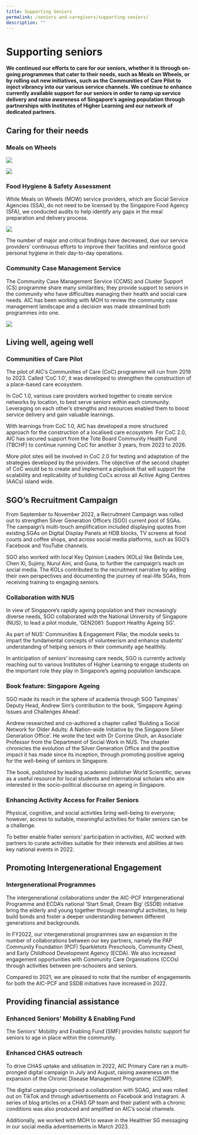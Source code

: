 ```yaml
---
title: Supporting Seniors
permalink: /seniors-and-caregivers/supporting-seniors/
description: ""
---
```

# Supporting seniors
**We continued our efforts to care for our seniors, whether it is through on-going programmes that cater to their needs, such as Meals on Wheels, or by rolling out new initiatives, such as the Communities of Care Pilot to inject vibrancy into our various service channels. We continue to enhance currently available support for our seniors in order to ramp up service delivery and raise awareness of Singapore’s ageing population through partnerships with Institutes of Higher Learning and our network of dedicated partners.**

## Caring for their needs
### Meals on Wheels

![](/images/meals-on-wheels.png)

![](/images/our-objectives.png)

### Food Hygiene & Safety Assessment
While Meals on Wheels (MOW) service providers, which are Social Service Agencies (SSA), do not need to be licensed by the Singapore Food Agency (SFA), we conducted audits to help identify any gaps in the meal preparation and delivery process.

![](/images/6-mow-service-providers.png)

The number of major and critical findings have decreased, due our service providers’ continuous efforts to improve their facilities and reinforce good personal hygiene in their day-to-day operations.

### Community Case Management Service
The Community Case Management Service (CCMS) and Cluster Support (CS) programme share many similarities; they provide support to seniors in the community who have difficulties managing their health and social care needs. AIC has been working with MOH to review the community case management landscape and a decision was made streamlined both programmes into one.

![](/images/revised-ccms-model.png)

## Living well, ageing well
### Communities of Care Pilot
The pilot of AIC’s Communities of Care (CoC) programme will run from 2019 to 2023. Called ‘CoC 1.0’, it was developed to strengthen the construction of a place-based care ecosystem.

In CoC 1.0, various care providers worked together to create service networks by location, to best serve seniors within each community. Leveraging on each other’s strengths and resources enabled them to boost service delivery and gain valuable learnings.

With learnings from CoC 1.0, AIC has developed a more structured approach for the construction of a localised care ecosystem. For CoC 2.0, AIC has secured support from the Tote Board Community Health Fund (TBCHF) to continue running CoC for another 3 years, from 2023 to 2026.
 
More pilot sites will be involved in CoC 2.0 for testing and adaptation of the strategies developed by the providers. The objective of the second chapter of CoC would be to create and implement a playbook that will support the scalability and replicability of building CoCs across all Active Aging Centres (AACs) island wide. 

## SGO’s Recruitment Campaign
From September to November 2022, a Recruitment Campaign was rolled out to strengthen Silver Generation Office’s (SGO) current pool of SGAs. The campaign’s multi-touch amplification included displaying quotes from existing SGAs on Digital Display Panels at HDB blocks, TV screens at food courts and coffee shops, and across social media platforms, such as SGO’s Facebook and YouTube channels.

SGO also worked with local Key Opinion Leaders (KOLs) like Belinda Lee, Chen Xi, Sujimy, Nurul Aini, and Guna, to further the campaign’s reach on social media. The KOLs contributed to the recruitment narrative by adding their own perspectives and documenting the journey of real-life SGAs, from receiving training to engaging seniors.

### Collaboration with NUS
In view of Singapore’s rapidly ageing population and their increasingly diverse needs, SGO collaborated with the National University of Singapore (NUS), to lead a pilot module, ‘GEN2061: Support Healthy Ageing SG’. 

As part of NUS’ Communities & Engagement Pillar, the module seeks to impart the fundamental concepts of volunteerism and enhance students’ understanding of helping seniors in their community age healthily.

In anticipation of seniors’ increasing care needs, SGO is currently actively reaching out to various Institutes of Higher Learning to engage students on the important role they play in Singapore’s ageing population landscape.

### Book feature: Singapore Ageing
SGO made its reach in the sphere of academia through SGO Tampines’ Deputy Head, Andrew Sim’s contribution to the book, ‘Singapore Ageing: Issues and Challenges Ahead’.

Andrew researched and co-authored a chapter called ‘Building a Social Network for Older Adults: A Nation-wide Initiative by the Singapore Silver Generation Office’. He wrote the text with Dr Corrine Ghoh, an Associate Professor from the Department of Social Work in NUS. The chapter chronicles the evolution of the Silver Generation Office and the positive impact it has made since its inception, through promoting positive ageing for the well-being of seniors in Singapore. 

The book, published by leading academic publisher World Scientific, serves as a useful resource for local students and international scholars who are interested in the socio-political discourse on ageing in Singapore.

### Enhancing Activity Access for Frailer Seniors
Physical, cognitive, and social activities bring well-being to everyone; however, access to suitable, meaningful activities for frailer seniors can be a challenge. 

To better enable frailer seniors’ participation in activities, AIC worked with partners to curate activities suitable for their interests and abilities at two key national events in 2022. 

## Promoting Intergenerational Engagement
### Intergenerational Programmes
The intergenerational collaborations under the AIC-PCF Intergenerational Programme and ECDA’s national ‘Start Small, Dream Big’ (SSDB) initiative bring the elderly and young together through meaningful activities, to help build bonds and foster a deeper understanding between different generations and backgrounds.

In FY2022, our intergenerational programmes saw an expansion in the number of collaborations between our key partners, namely the PAP Community Foundation (PCF) Sparkletots Preschools, Community Chest, and Early Childhood Development Agency (ECDA). We also increased engagement opportunities with Community Care Organisations (CCOs) through activities between pre-schoolers and seniors.

Compared to 2021, we are pleased to note that the number of engagements for both the AIC-PCF and SSDB initiatives have increased in 2022.

## Providing financial assistance
### Enhanced Seniors’ Mobility & Enabling Fund
The Seniors' Mobility and Enabling Fund (SMF) provides holistic support for seniors to age in place within the community.

### Enhanced CHAS outreach
To drive CHAS uptake and utilisation in 2022, AIC Primary Care ran a multi-pronged digital campaign in July and August, raising awareness on the expansion of the Chronic Disease Management Programme (CDMP). 

The digital campaign comprised a collaboration with SGAG, and was rolled out on TikTok and through advertisements on Facebook and Instagram. A series of blog articles on a CHAS GP team and their patient with a chronic conditions was also produced and amplified on AIC’s social channels. 

Additionally, we worked with MOH to weave in the Healthier SG messaging in our social media advertisements in March 2023.